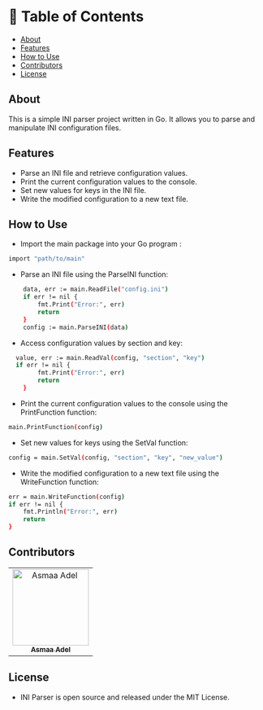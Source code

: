# 📝 Table of Contents

- [About ](#about-)
- [Features ](#features-)
- [How to Use ](#how-to-use-)
- [Contributors ](#contributors-)
- [License ](#license-)

## About <a name = "About"></a>

This is a simple INI parser project written in Go. It allows you to parse and manipulate INI configuration files.

## Features <a name = "Features"></a>

- Parse an INI file and retrieve configuration values.
- Print the current configuration values to the console.
- Set new values for keys in the INI file.
- Write the modified configuration to a new text file.

## How to Use <a name = "How-to-Use"></a>

- Import the main package into your Go program :

```sh
import "path/to/main"
```

- Parse an INI file using the ParseINI function:

```sh
	data, err := main.ReadFile("config.ini")
	if err != nil {
		fmt.Print("Error:", err)
		return
	}
	config := main.ParseINI(data)
```

- Access configuration values by section and key:

```sh
  value, err := main.ReadVal(config, "section", "key")
  if err != nil {
		fmt.Print("Error:", err)
		return
	}
```

- Print the current configuration values to the console using the PrintFunction function:

```sh
main.PrintFunction(config)
```

- Set new values for keys using the SetVal function:

```sh
config = main.SetVal(config, "section", "key", "new_value")
```

- Write the modified configuration to a new text file using the WriteFunction function:

```sh
err = main.WriteFunction(config)
if err != nil {
    fmt.Println("Error:", err)
    return
}
```

## Contributors <a name = "Contributors"></a>

<table>
  <tr>
    <td align="center">
    <a href="https://github.com/asmaaadel0" target="_black">
    <img src="https://avatars.githubusercontent.com/u/88618793?s=400&u=886a14dc5ef5c205a8e51942efe9665ed8fd4717&v=4" width="150px;" alt="Asmaa Adel"/>
    <br />
    <sub><b>Asmaa Adel</b></sub></a>
    
  </tr>
 </table>

## License <a name = "License"></a>

- INI Parser is open source and released under the MIT License.
